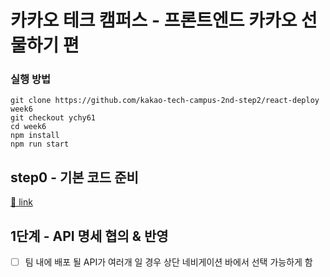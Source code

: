 # 카카오 테크 캠퍼스 - 프론트엔드 카카오 선물하기 편

### 실행 방법
```
git clone https://github.com/kakao-tech-campus-2nd-step2/react-deploy week6
git checkout ychy61
cd week6
npm install
npm run start
```
## step0 - 기본 코드 준비

[🔗 link](https://edu.nextstep.camp/s/hazAC9xa/ls/Ipv4p6na)

## 1단계 - API 명세 협의 & 반영

- [ ] 팀 내에 배포 될 API가 여러개 일 경우 상단 네비게이션 바에서 선택 가능하게 함